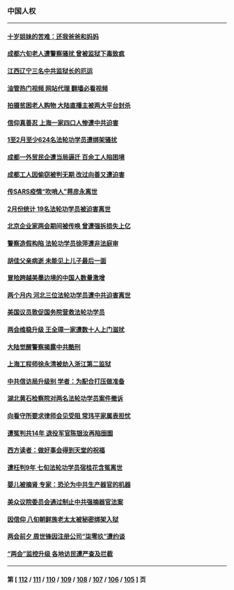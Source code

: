 ### 中国人权
---
#### [十岁姐妹的苦难：还我爸爸和妈妈](../../pages/ncid278/n13923454.md?03210045) 
#### [成都六旬老人遭警察骚扰 曾被监狱下毒致疯](../../pages/ncid278/n13952299.md?03210045) 
#### [江西辽宁三名中共监狱长的厄运](../../pages/ncid278/n13951740.md?03210045) 
#### [油管热门视频 网站代理 翻墙必看视频](http://138.2.39.72:81/youtube.html?epic-marker?03210045)
#### [拍摄贫困老人购物 大陆直播主被两大平台封杀](../../pages/ncid278/n13952368.md?03210045) 
#### [信仰真善忍 上海一家四口人惨遭中共迫害](../../pages/ncid278/n13950973.md?03210045) 
#### [1至2月至少624名法轮功学员遭绑架骚扰](../../pages/ncid278/n13950181.md?03210045) 
#### [成都一外贸民企遭当局逼迁 百余工人陷困境](../../pages/ncid278/n13950512.md?03210045) 
#### [成都工人因偷窃被判无期 改过向善又遭迫害](../../pages/ncid278/n13948561.md?03210045) 
#### [传SARS疫情“吹哨人”蒋彦永离世](../../pages/ncid278/n13949222.md?03210045) 
#### [2月份统计 19名法轮功学员被迫害离世](../../pages/ncid278/n13947335.md?03210045) 
#### [北京企业家两会期间被传唤 曾遭强拆损失上亿](../../pages/ncid278/n13947896.md?03210045) 
#### [警察造假构陷 法轮功学员徐萍遭非法庭审](../../pages/ncid278/n13946469.md?03210045) 
#### [胡佳父亲病逝 未能见上儿子最后一面](../../pages/ncid278/n13947415.md?03210045) 
#### [冒险跨越美墨边境的中国人数量激增](../../pages/ncid278/n13946742.md?03210045) 
#### [两个月内 河北三位法轮功学员遭中共迫害离世](../../pages/ncid278/n13945856.md?03210045) 
#### [美国议员敦促国务院营救法轮功学员](../../pages/ncid278/n13945791.md?03210045) 
#### [两会维稳升级 王全璋一家遭数十人上门滋扰](../../pages/ncid278/n13946416.md?03210045) 
#### [大陆觉醒警察揭露中共酷刑](../../pages/ncid278/n13937616.md?03210045) 
#### [上海工程师徐永清被劫入浙江第二监狱](../../pages/ncid278/n13945041.md?03210045) 
#### [中共信访局升级别 学者：为配合打压做准备](../../pages/ncid278/n13945602.md?03210045) 
#### [湖北黄石检察院对两名法轮功学员案件撤诉](../../pages/ncid278/n13944382.md?03210045) 
#### [向看守所要求律师会见受阻 常玮平家属表担忧](../../pages/ncid278/n13944719.md?03210045) 
#### [遭冤判共14年 退役军官陈银汝再陷囹圄](../../pages/ncid278/n13943569.md?03210045) 
#### [西方读者：做好事会得到天堂的祝福](../../pages/ncid278/n13943151.md?03210045) 
#### [遭枉判9年 七旬法轮功学员宿桂花含冤离世](../../pages/ncid278/n13943708.md?03210045) 
#### [婴儿被摘肾 专家：恐沦为中共生产器官的机器](../../pages/ncid278/n13944074.md?03210045) 
#### [美众议院委员会通过制止中共强摘器官法案](../../pages/ncid278/n13943637.md?03210045) 
#### [因信仰 八旬朝鲜族老太太被秘密绑架入狱](../../pages/ncid278/n13942333.md?03210045) 
#### [两会前夕 周世锋因注册公司“柒零玖”遭约谈](../../pages/ncid278/n13942894.md?03210045) 
#### [“两会”监控升级 各地访民遭严查及拦截](../../pages/ncid278/n13942702.md?03210045) 

---
#### 第 [ [112](./112.md?03210045) / [111](./111.md?03210045) / [110](./110.md?03210045) / [109](./109.md?03210045) / [108](./108.md?03210045) / [107](./107.md?03210045) / [106](./106.md?03210045) / [105](./105.md?03210045) ] 页

